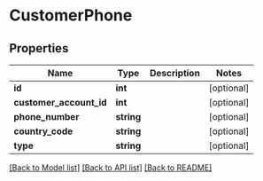 # CustomerPhone

## Properties
Name | Type | Description | Notes
------------ | ------------- | ------------- | -------------
**id** | **int** |  | [optional] 
**customer_account_id** | **int** |  | [optional] 
**phone_number** | **string** |  | [optional] 
**country_code** | **string** |  | [optional] 
**type** | **string** |  | [optional] 

[[Back to Model list]](../README.md#documentation-for-models) [[Back to API list]](../README.md#documentation-for-api-endpoints) [[Back to README]](../README.md)


